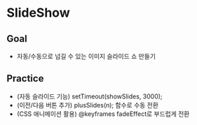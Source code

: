 # SlideShow

## Goal
- 자동/수동으로 넘길 수 있는 이미지 슬라이드 쇼 만들기

## Practice
- (자동 슬라이드 기능) setTimeout(showSlides, 3000);
- (이전/다음 버튼 추가) plusSlides(n); 함수로 수동 전환
- (CSS 애니메이션 활용) @keyframes fadeEffect로 부드럽게 전환